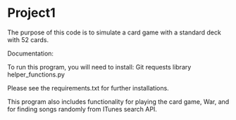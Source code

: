 # Project1

The purpose of this code is to simulate a card game with a standard deck with 52 cards.

Documentation:

To run this program, you will need to install:
Git
requests library
helper_functions.py

Please see the requirements.txt for further installations.

This program also includes functionality for playing the card game, War, and for finding songs randomly from ITunes search API.

